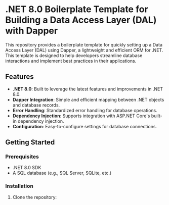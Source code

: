 # .NET 8.0 Boilerplate Template for Building a Data Access Layer (DAL) with Dapper

This repository provides a boilerplate template for quickly setting up a Data Access Layer (DAL) using Dapper, a lightweight and efficient ORM for .NET. This template is designed to help developers streamline database interactions and implement best practices in their applications.

## Features

- **.NET 8.0**: Built to leverage the latest features and improvements in .NET 8.0.
- **Dapper Integration**: Simple and efficient mapping between .NET objects and database records.
- **Error Handling**: Standardized error handling for database operations.
- **Dependency Injection**: Supports integration with ASP.NET Core's built-in dependency injection.
- **Configuration**: Easy-to-configure settings for database connections.

## Getting Started

### Prerequisites

- .NET 8.0 SDK
- A SQL database (e.g., SQL Server, SQLite, etc.)

### Installation

1. Clone the repository:
   ```bash https://github.com/santoshshah1/DataAccessLayer.git/'
